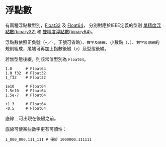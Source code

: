 # 浮點數

有兩種浮點數型別，[Float32](http://crystal-lang.org/api/Float32.html) 及 [Float64](http://crystal-lang.org/api/Float64.html)，
分別對應於IEEE定義的型別 [單精度浮點數(binary32)](https://zh.wikipedia.org/wiki/單精度浮點數)
和 [雙精度浮點數(binary64)](https://zh.wikipedia.org/wiki/雙精度浮點數)。

浮點數依照正負號（`+`／`-`，正號可省略）、`數字及底線`、小數點（`.`）、`數字及底線`的規則組成，尾端可再加上指數後綴（`e`）及型態後綴。

若無型態後綴，則該常值型別為 `Float64`。

```crystal
1.0      # Float64
1.0_f32  # Float32
1_f32    # Float32

1e10     # Float64
1.5e10   # Float64
1.5e-7   # Float64

+1.3     # Float64
-0.5     # Float64
```

底線 `_` 可出現在後綴之前。

底線可使某些數字更有可讀性：

```crystal
1_000_000.111_111 # 優於 1000000.111111
```

